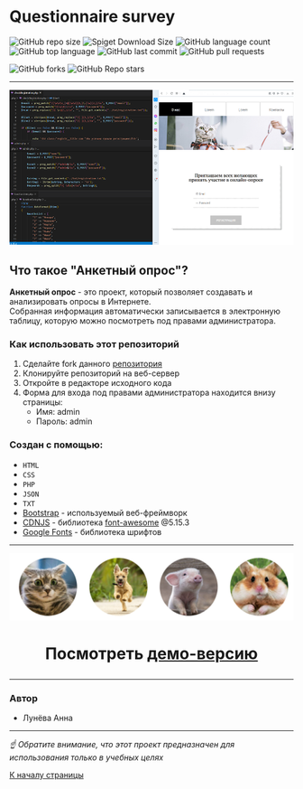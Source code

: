 <a id="up"></a>

# Questionnaire survey

 ![GitHub repo size](https://img.shields.io/github/repo-size/HannaLuniova/Questionnaire-survey)  ![Spiget Download Size](https://img.shields.io/github/languages/code-size/HannaLuniova/Questionnaire-survey) ![GitHub language count](https://img.shields.io/github/languages/count/HannaLuniova/Questionnaire-survey) ![GitHub top language](https://img.shields.io/github/languages/top/HannaLuniova/Questionnaire-survey) ![GitHub last commit](https://img.shields.io/github/last-commit/HannaLuniova/Questionnaire-survey) ![GitHub  pull requests](https://img.shields.io/github/issues-pr/HannaLuniova/Questionnaire-survey)
 
  ![GitHub forks](https://img.shields.io/github/forks/HannaLuniova/Questionnaire-survey?style=social) ![GitHub Repo stars](https://img.shields.io/github/stars/HannaLuniova/Questionnaire-survey?style=social) 

---

![screen](images/scrin1.png)

## Что такое "Анкетный опрос"?

**Анкетный опрос** - это проект, который позволяет создавать и анализировать опросы в Интернете.<br> Собранная информация  автоматически записывается в электронную таблицу, которую можно посмотреть под правами администратора.

### Как использовать этот репозиторий

1. Сделайте fork данного  [репозитория](https://github.com/HannaLuniova/Questionnaire-survey.git)
2. Клонируйте репозиторий на веб-сервер
3. Откройте в редакторе исходного кода
4. Форма для входа под правами администратора находится внизу страницы:
   + Имя: admin
   + Пароль: admin


### Создан с помощью:
* `HTML`
* `CSS`
* `PHP`
* `JSON`
* `TXT`
* [Bootstrap][1] - используемый веб-фреймворк 
* [CDNJS][2]  - библиотека [font-awesome][3] @5.15.3
* [Google Fonts][4] - библиотека шрифтов

---

![screen](images/scrin2.png)
 # <p align="center">Посмотреть [демо-версию](http://luniova.hostronavt.ru/?i=1) </p>

---

### Автор
* Лунёва Анна

---

 _☝ Обратите внимание, что этот проект предназначен для использования только в учебных целях_

[К началу страницы](#up)

[1]: https://getbootstrap.com 
[2]: https://cdnjs.com/libraries/font-awesome 
[3]: https://fontawesome.com/ 
[4]: https://fonts.google.com 